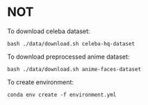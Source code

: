 # NOT

To download celeba dataset:

`bash ./data/download.sh celeba-hq-dataset`

To download preprocessed anime dataset:

`bash ./data/download.sh anime-faces-dataset`

To create environment:

`conda env create -f environment.yml`
